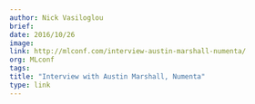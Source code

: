```yaml
---
author: Nick Vasiloglou
brief:
date: 2016/10/26
image:
link: http://mlconf.com/interview-austin-marshall-numenta/
org: MLconf
tags:
title: "Interview with Austin Marshall, Numenta"
type: link
---
```

